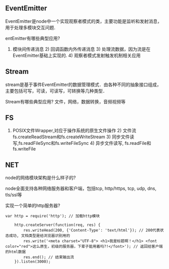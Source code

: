 ## EventEmitter
EventEmitter是node中一个实现观察者模式的类，主要功能是监听和发射消息，用于处理多模块交互问题.

entEmitter有哪些典型应用?
1) 模块间传递消息 2) 回调函数内外传递消息 3) 处理流数据，因为流是在EventEmitter基础上实现的. 4) 观察者模式发射触发机制相关应用

## Stream
stream是基于事件EventEmitter的数据管理模式．由各种不同的抽象接口组成，主要包括可写，可读，可读写，可转换等几种类型．

Stream有哪些典型应用?
文件，网络，数据转换，音频视频等

## FS
1) POSIX文件Wrapper,对应于操作系统的原生文件操作 2) 文件流 fs.createReadStream和fs.createWriteStream 3) 同步文件读写,fs.readFileSync和fs.writeFileSync 4) 异步文件读写, fs.readFile和fs.writeFile

## NET
node的网络模块架构是什么样子的?

node全面支持各种网络服务器和客户端，包括tcp, http/https, tcp, udp, dns, tls/ssl等

实现一个简单的http服务器?
```
var http = require('http'); // 加载http模块

	http.createServer(function(req, res) {
		res.writeHead(200, {'Content-Type': 'text/html'}); // 200代表状态成功, 文档类型是给浏览器识别用的
		res.write('<meta charset="UTF-8"> <h1>我是标题啊！</h1> <font color="red">这么原生，初级的服务器，下辈子能用着吗?!</font>'); // 返回给客户端的html数据
		res.end(); // 结束输出流
	}).listen(3000);
```